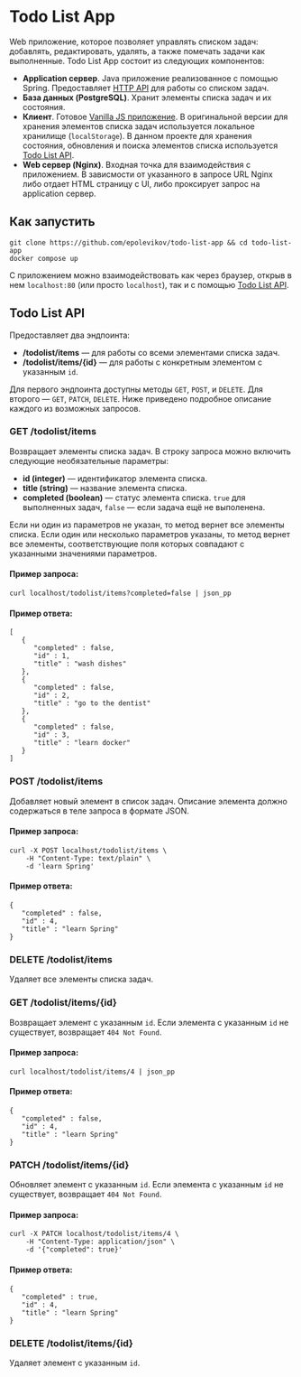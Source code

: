 # Todo List App

Web приложение, которое позволяет управлять списком задач: добавлять, редактировать, удалять, а также помечать задачи как выполненные. Todo List App состоит из следующих компонентов:

* **Application cервер**. Java приложение реализованное с помощью Spring. Предоставляет [HTTP API](#todo-list-api) для работы со списком задач.
* **База данных (PostgreSQL)**. Хранит элементы списка задач и их состояния.
* **Клиент**. Готовое [Vanilla JS приложение](https://github.com/tastejs/todomvc/tree/gh-pages/examples/vanillajs). В оригинальной версии для хранения элементов списка задач используется локальное хранилище (`localStorage`). В данном проекте для хранения состояния, обновления и поиска элементов списка используется [Todo List API](#todo-list-api).
* **Web сервер (Nginx)**. Входная точка для взаимодействия с приложением. В зависмости от указанного в запросе URL Nginx либо отдает HTML страницу с UI, либо проксирует запрос на application сервер.

## Как запустить

```
git clone https://github.com/epolevikov/todo-list-app && cd todo-list-app
docker compose up
```

С приложением можно взаимодействовать как через браузер, открыв в нем `localhost:80` (или просто `localhost`), так и с помощью [Todo List API](#todo-list-app).

## Todo List API

Предоставляет два эндпоинта:

* **/todolist/items** — для работы со всеми элементами списка задач.
* **/todolist/items/{id}** — для работы с конкретным элементом с указанным `id`.

Для первого эндпоинта доступны методы `GET`, `POST`, и `DELETE`. Для второго — `GET`, `PATCH`, `DELETE`. Ниже приведено подробное описание каждого из возможных запросов. 

### GET /todolist/items

Возвращает элементы списка задач. В строку запроса можно включить следующие необязательные параметры:

* **id (integer)** — идентификатор элемента списка.
* **title (string)** — название элемента списка.
* **completed (boolean)** — статус элемента списка. `true` для выполненных задач, `false` — если задача ещё не выполенена.

Если ни один из параметров не указан, то метод вернет все элементы списка. Если один или несколько параметров указаны, то метод вернет все элементы, соответствующие поля которых совпадают с указанными значениями параметров.

#### Пример запроса:

```
curl localhost/todolist/items?completed=false | json_pp
```

#### Пример ответа:

```
[
   {
      "completed" : false,
      "id" : 1,
      "title" : "wash dishes"
   },
   {
      "completed" : false,
      "id" : 2,
      "title" : "go to the dentist"
   },
   {
      "completed" : false,
      "id" : 3,
      "title" : "learn docker"
   }
]
```

### POST /todolist/items

Добавляет новый элемент в список задач. Описание элемента должно содержаться в теле запроса в формате JSON.

#### Пример запроса:

```
curl -X POST localhost/todolist/items \
    -H "Content-Type: text/plain" \
    -d 'learn Spring'
```

#### Пример ответа:

```
{
   "completed" : false,
   "id" : 4,
   "title" : "learn Spring"
}
```

### DELETE /todolist/items

Удаляет все элементы списка задач.

### GET /todolist/items/{id}

Возвращает элемент с указанным `id`. Если элемента с указанным `id` не существует, возвращает `404 Not Found`.

#### Пример запроса:

```
curl localhost/todolist/items/4 | json_pp
```

#### Пример ответа:

```
{
   "completed" : false,
   "id" : 4,
   "title" : "learn Spring"
}
```

### PATCH /todolist/items/{id}

Обновляет элемент с указанным `id`. Если элемента с указанным `id` не существует, возвращает `404 Not Found`.

#### Пример запроса:

```
curl -X PATCH localhost/todolist/items/4 \
    -H "Content-Type: application/json" \
    -d '{"completed": true}'
```

#### Пример ответа:

```
{
   "completed" : true,
   "id" : 4,
   "title" : "learn Spring"
}
```

### DELETE /todolist/items/{id}

Удаляет элемент с указанным `id`.
